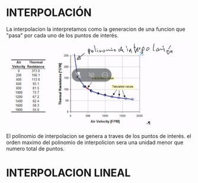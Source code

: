 # INTERPOLACIÓN
La interpolacion la interpretamos como la generacion
de una funcion que "pasa" por cada uno de los puntos
de interés.

![imagen1](./resources/Screenshot%202022-10-12%20123251.png)

El polinomio de interpolacion se genera a traves de los puntos
de interés.  el orden maximo del polinomio de interpolicion sera 
una unidad menor que numero total de puntos.

# INTERPOLACION LINEAL
 
